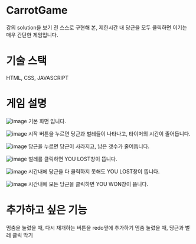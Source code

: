 # CarrotGame
강의 solution을 보기 전 스스로 구현해 본, 제한시간 내 당근을 모두 클릭하면 이기는 매우 간단한 게임입니다.

# 기술 스택
HTML, CSS, JAVASCRIPT

# 게임 설명
![image](https://user-images.githubusercontent.com/66080362/147873964-0a4ce545-ad58-4e02-87db-0238272f2adc.png)
기본 화면 입니다.

![image](https://user-images.githubusercontent.com/66080362/147873986-8f0ccf27-7113-492c-8f1d-d247210d0eed.png)
시작 버튼을 누르면 당근과 벌레들이 나타나고, 타이머의 시간이 줄어듭니다.

![image](https://user-images.githubusercontent.com/66080362/147874018-884462d8-23ab-4d78-b235-ff76f978145f.png)
당근을 누르면 당근이 사라지고, 남은 갯수가 줄어듭니다.

![image](https://user-images.githubusercontent.com/66080362/147874085-c3761b06-536f-4896-92d9-4353cdd5d3d7.png)
벌레를 클릭하면 YOU LOST창이 뜹니다.

![image](https://user-images.githubusercontent.com/66080362/147874116-5f9cd247-a8ad-43ad-beb9-0db716f48c4f.png)
시간내에 당근을 다 클릭하지 못해도 YOU LOST창이 뜹니다.

![image](https://user-images.githubusercontent.com/66080362/147874103-d7049854-6be0-4cec-9b68-f560306ae6b0.png)
시간내에 모든 당근을 클릭하면 YOU WON창이 뜹니다.

# 추가하고 싶은 기능
멈춤을 눌렀을 때, 다시 재개하는 버튼을 redo옆에 추가하기
멈춤 눌렀을 때, 당근과 벌레 클릭 막기
